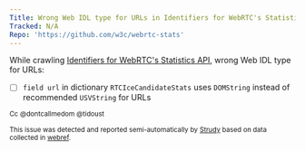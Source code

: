 ```yaml
---
Title: Wrong Web IDL type for URLs in Identifiers for WebRTC's Statistics API
Tracked: N/A
Repo: 'https://github.com/w3c/webrtc-stats'
---
```


While crawling [Identifiers for WebRTC's Statistics API](https://w3c.github.io/webrtc-stats/), wrong Web IDL type for URLs:
* [ ] `field url` in dictionary `RTCIceCandidateStats` uses `DOMString` instead of recommended `USVString` for URLs

<sub>Cc @dontcallmedom @tidoust</sub>

<sub>This issue was detected and reported semi-automatically by [Strudy](https://github.com/w3c/strudy/) based on data collected in [webref](https://github.com/w3c/webref/).</sub>
